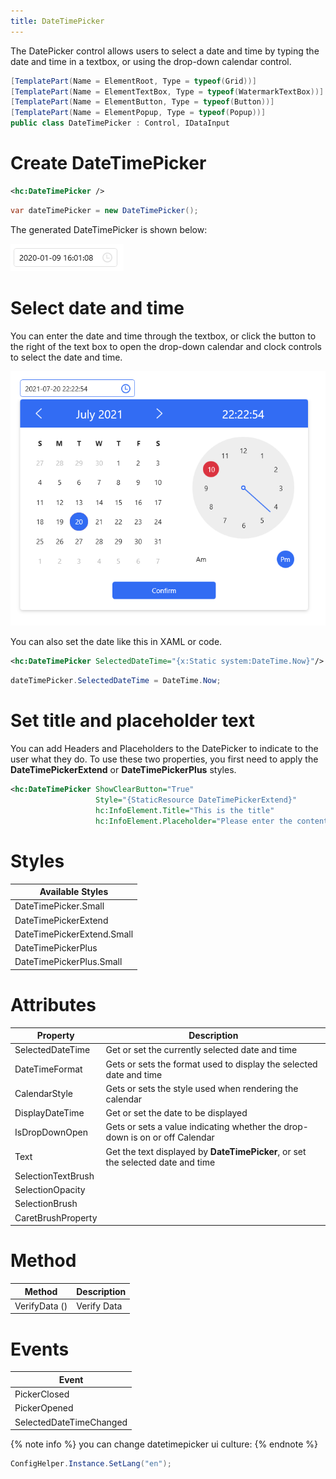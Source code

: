 ```yaml
---
title: DateTimePicker
---
```


The DatePicker control allows users to select a date and time by typing the date and time in a textbox, or using the drop-down calendar control.

``` CS
[TemplatePart(Name = ElementRoot, Type = typeof(Grid))]
[TemplatePart(Name = ElementTextBox, Type = typeof(WatermarkTextBox))]
[TemplatePart(Name = ElementButton, Type = typeof(Button))]
[TemplatePart(Name = ElementPopup, Type = typeof(Popup))]
public class DateTimePicker : Control, IDataInput
```

# Create DateTimePicker

``` XML
<hc:DateTimePicker />
```

``` CS
var dateTimePicker = new DateTimePicker();
```

The generated DateTimePicker is shown below:

![DateTimePicker](https://raw.githubusercontent.com/HandyOrg/HandyOrgResource/master/HandyControl/Doc/extend_controls/DateTimePicker_1.png)

# Select date and time

You can enter the date and time through the textbox, or click the button to the right of the text box to open the drop-down calendar and clock controls to select the date and time.

![DateTimePicker](https://raw.githubusercontent.com/HandyOrg/HandyOrgResource/master/HandyControl/Doc/extend_controls/DateTimePicker_2.png)

You can also set the date like this in XAML or code.

``` XML
<hc:DateTimePicker SelectedDateTime="{x:Static system:DateTime.Now}"/>
```

``` CS
dateTimePicker.SelectedDateTime = DateTime.Now;
```

# Set title and placeholder text

You can add Headers and Placeholders to the DatePicker to indicate to the user what they do. To use these two properties, you first need to apply the **DateTimePickerExtend** or **DateTimePickerPlus** styles.

``` XML
<hc:DateTimePicker ShowClearButton="True"
                   Style="{StaticResource DateTimePickerExtend}"
                   hc:InfoElement.Title="This is the title"
                   hc:InfoElement.Placeholder="Please enter the content"/>
```

# Styles

|Available Styles|
|-|
|DateTimePicker.Small|
|DateTimePickerExtend|
|DateTimePickerExtend.Small|
|DateTimePickerPlus|
|DateTimePickerPlus.Small|

# Attributes
| Property | Description |
| ---------------- | ------------------ |
| SelectedDateTime | Get or set the currently selected date and time |
| DateTimeFormat | Gets or sets the format used to display the selected date and time |
| CalendarStyle | Gets or sets the style used when rendering the calendar |
| DisplayDateTime | Get or set the date to be displayed |
| IsDropDownOpen | Gets or sets a value indicating whether the drop-down is on or off Calendar |
| Text | Get the text displayed by **DateTimePicker**, or set the selected date and time |
|SelectionTextBrush||
|SelectionOpacity||
|SelectionBrush||
|CaretBrushProperty||

# Method
| Method | Description |
| ---------------- | ------------------ |
| VerifyData () | Verify Data |

# Events
| Event |
| ---------------- |
| PickerClosed |
| PickerOpened |
| SelectedDateTimeChanged |

{% note info %}
you can change datetimepicker ui culture:
{% endnote %}
``` CS
ConfigHelper.Instance.SetLang("en");
```

